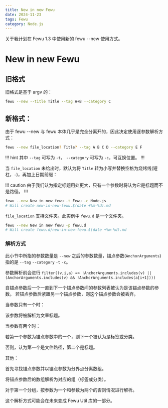 ```yaml
---
title: New in new Fewu
date: 2024-11-23
tags: Fewu
category: Node.js
---
```

关于我计划在 Fewu 1.3 中使用新的 fewu --new 使用方式。

<!--more-->

# New in new Fewu

## 旧格式

旧格式是基于 argv 的：
```bash
fewu --new --title Title --tag A+B --category C
```

## 新格式：

由于 fewu --new 与 fewu 本体几乎是完全分离开的，因此决定使用逐参数解析方式：

```bash
fewu --new file_location? Title? --tag A B C D --category E F
```

!!! hint
其中 `--tag` 可写为 `-t`， `--category` 可写为 `-c`，可互换位置。
!!!

当 `file_location` 未给出时，默认为将 `Title` 转为小写并替换空格为烧烤线(短杠，`-`)，再加上日期前缀：

!!! caution
由于我们认为指定标题用处更大，只有一个参数时将认为它是标题而不是路径。
!!!

```bash
fewu --new New in new fewu -t Fewu -c Node.js
# Will create new-in-new-fewu.$(date +%m-%d).md
```

`file_location` 支持文件夹。此实例中 `fewu.d` 是一个文件夹。

```bash
fewu --new New in new fewu -p fewu.d
# Will create fewu.d/new-in-new-fewu.$(date +%m-%d).md
```

### 解析方式

此小节中所指的参数数量是 `--new` 之后的参数数量，锚点参数(`AnchorArguments`)指的是 `--tag` `--category` `-t` `-c`。

参数解析前会进行 `filter((v,i,a) => !AnchorArguments.includes(v) || (AnchorArguments.includes(v) && !AnchorArguments.includes(a[i+1])))`

自锚点参数后一个一直到下一个锚点参数间的参数列表被认为是该锚点参数的参数。
若锚点参数后紧跟另一个锚点参数，则这个锚点参数会被丢弃。

当参数只有一个时：

该参数将被解析为文章标题。

当参数有两个时：

若第一个参数为锚点参数中的一个，则下一个被认为是标签或分类。

否则，认为第一个是文件路径，第二个是标题。

其他：

首先寻找锚点参数并以锚点参数为分界点分离数组。

将锚点参数后的数组解析为对应的组（标签或分类）。

对于第一个分组，按参数为一个和参数为两个的否则情况进行解析。

这个解析方式可能会在未来变成 Fewu Util 库的一部分。